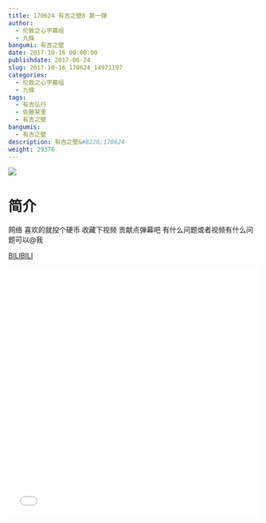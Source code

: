 ```yaml
---
title: 170624 有吉之壁8 第一弹
author: 
  - 伦敦之心字幕组
  - 九條
bangumi: 有吉之壁
date: 2017-10-16 00:00:00
publishdate: 2017-06-24
slug: 2017-10-16_170624_14971197
categories: 
  - 伦敦之心字幕组
  - 九條
tags: 
  - 有吉弘行
  - 佐藤栞里
  - 有吉之壁
bangumis: 
  - 有吉之壁
description: 有吉之壁&#8226;170624
weight: 29376
---
```


![](https://i.imgur.com/4kvPV4F.jpg)

# 简介  
网络 
喜欢的就投个硬币 收藏下视频 贡献点弹幕吧 有什么问题或者视频有什么问题可以@我

  [BILIBILI](https://www.bilibili.com/video/av14971197/)


<div class="vcontainer">  <iframe class='video' src="//www.bilibili.com/html/html5player.html?cid=24388854&aid=14971197" width="100%" height="500" frameborder="0" allowfullscreen="allowfullscreen"></iframe></div>

